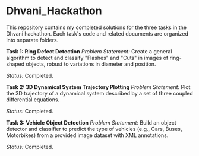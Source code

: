 # Dhvani_Hackathon
This repository contains my completed solutions for the three tasks in the Dhvani hackathon. Each task's code and related documents are organized into separate folders.

**Task 1: Ring Defect Detection** 
*Problem Statement:* Create a general algorithm to detect and classify "Flashes" and "Cuts" in images of ring-shaped objects, robust to variations in diameter and position.

*Status:* Completed.

**Task 2: 3D Dynamical System Trajectory Plotting**
*Problem Statement:* Plot the 3D trajectory of a dynamical system described by a set of three coupled differential equations.

*Status:* Completed.

**Task 3: Vehicle Object Detection**
*Problem Statement:* Build an object detector and classifier to predict the type of vehicles (e.g., Cars, Buses, Motorbikes) from a provided image dataset with XML annotations.

*Status:* Completed.
